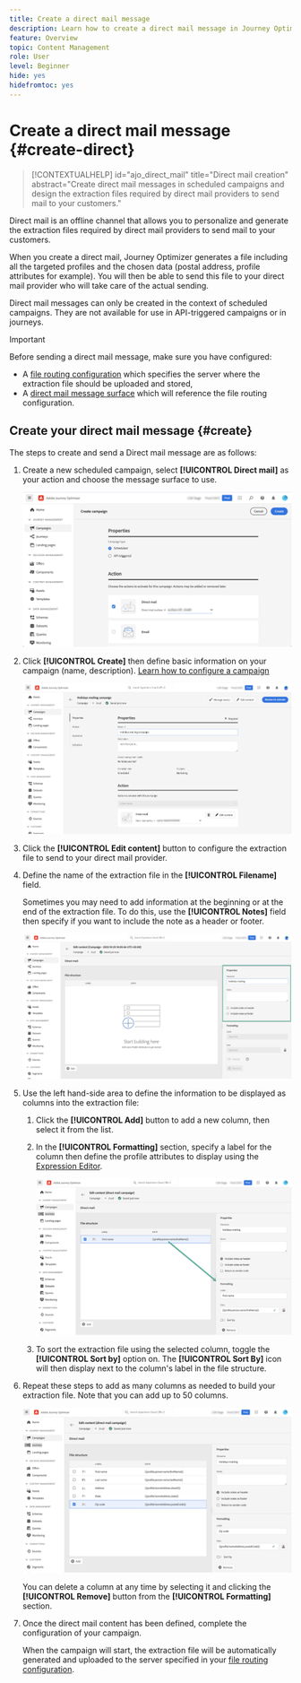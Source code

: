 ```yaml
---
title: Create a direct mail message
description: Learn how to create a direct mail message in Journey Optimizer
feature: Overview
topic: Content Management
role: User
level: Beginner
hide: yes
hidefromtoc: yes
---
```

# Create a direct mail message {#create-direct}

>[!CONTEXTUALHELP]
>id="ajo_direct_mail"
>title="Direct mail creation"
>abstract="Create direct mail messages in scheduled campaigns and design the extraction files required by direct mail providers to send mail to your customers."

Direct mail is an offline channel that allows you to personalize and generate the extraction files required by direct mail providers to send mail to your customers.

When you create a direct mail, Journey Optimizer generates a file including all the targeted profiles and the chosen data (postal address, profile attributes for example). You will then be able to send this file to your direct mail provider who will take care of the actual sending.

Direct mail messages can only be created in the context of scheduled campaigns. They are not available for use in API-triggered campaigns or in journeys.

>[!IMPORTANT]
>
>Before sending a direct mail message, make sure you have configured:
>
>* A [file routing configuration](../configuration/direct-mail-configuration.md#file-routing-configuration) which specifies the server where the extraction file should be uploaded and stored,
>* A [direct mail message surface](../configuration/direct-mail-configuration.md#direct-mail-surface) which will reference the file routing configuration.

## Create your direct mail message {#create}

The steps to create and send a Direct mail message are as follows:

1. Create a new scheduled campaign, select **[!UICONTROL Direct mail]** as your action and choose the message surface to use.

   ![](assets/direct-mail-campaign.png)

1. Click **[!UICONTROL Create]** then define basic information on your campaign (name, description). [Learn how to configure a campaign](../campaigns/create-campaign.md)

   ![](assets/direct-mail-edit.png)
   
1. Click the **[!UICONTROL Edit content]** button to configure the extraction file to send to your direct mail provider. 

1. Define the name of the extraction file in the **[!UICONTROL Filename]** field.

   Sometimes you may need to add information at the beginning or at the end of the extraction file. To do this, use the **[!UICONTROL Notes]** field then specify if you want to include the note as a header or footer.

   <!--Click on the button to the right of the Output file field and enter the desired label. You can use personalization fields, content blocks and dynamic text (see Defining content). For example, you can complete the label with the delivery ID or the extraction date.-->

   ![](assets/direct-mail-properties.png)

1. Use the left hand-side area to define the information to be displayed as columns into the extraction file:

   1. Click the **[!UICONTROL Add]** button to add a new column, then select it from the list.

   1. In the **[!UICONTROL Formatting]** section, specify a label for the column then define the profile attributes to display using the [Expression Editor](../personalization/personalization-build-expressions.md).

      ![](assets/direct-mail-content.png)
      
   1. To sort the extraction file using the selected column, toggle the **[!UICONTROL Sort by]** option on. The **[!UICONTROL Sort By]** icon will then display next to the column's label in the file structure.

1. Repeat these steps to add as many columns as needed to build your extraction file. Note that you can add up to 50 columns.

   ![](assets/direct-mail-complete.png)

   You can delete a column at any time by selecting it and clicking the **[!UICONTROL Remove]** button from the **[!UICONTROL Formatting]** section.

1. Once the direct mail content has been defined, complete the configuration of your campaign.

   When the campaign will start, the extraction file will be automatically generated and uploaded to the server specified in your [file routing configuration](../configuration/direct-mail-configuration.md).
